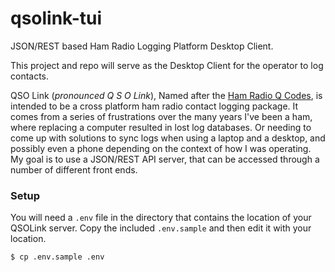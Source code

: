 # qsolink-tui
JSON/REST based Ham Radio Logging Platform Desktop Client.

This project and repo will serve as the Desktop Client for the operator to log contacts.

QSO Link (*pronounced Q S O Link*), Named after the [Ham Radio Q Codes](https://hamradioprep.com/ham-radio-q-codes/), is intended to be a cross platform ham radio contact logging package.  It comes from a series of frustrations over the many years I've been a ham, where replacing a computer resulted in lost log databases.  Or needing to come up with solutions to sync logs when using a laptop and a desktop, and possibly even a phone depending on the context of how I was operating.  My goal is to use a JSON/REST API server, that can be accessed through a number of different front ends.

### Setup
You will need a `.env` file in the directory that contains the location of your QSOLink server.  Copy the included `.env.sample` and then edit it with your location.
```
$ cp .env.sample .env
```

